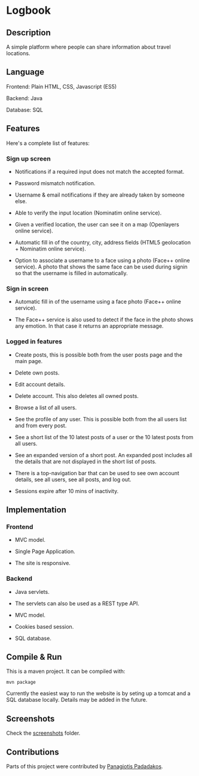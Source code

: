 # Logbook

## Description

A simple platform where people can share information about travel locations.

## Language

Frontend: Plain HTML, CSS, Javascript (ES5)

Backend: Java

Database: SQL

## Features

Here's a complete list of features:

### Sign up screen

* Notifications if a required input does not match the accepted format.

* Password mismatch notification.

* Username & email notifications if they are already taken by someone else.

* Able to verify the input location (Nominatim online service).

* Given a verified location, the user can see it on a map (Openlayers online service).

* Automatic fill in of the country, city, address fields (HTML5 geolocation + Nominatim online service).

* Option to associate a username to a face using a photo (Face++ online service). A photo that shows the same face can be used during signin so that the username is filled in automatically.

### Sign in screen

* Automatic fill in of the username using a face photo (Face++ online service).

* The Face++ service is also used to detect if the face in the photo shows any emotion. In that case it returns an appropriate message.

### Logged in features

* Create posts, this is possible both from the user posts page and the main page.

* Delete own posts.

* Edit account details.

* Delete account. This also deletes all owned posts.

* Browse a list of all users.

* See the profile of any user. This is possible both from the all users list and from every post.

* See a short list of the 10 latest posts of a user or the 10 latest posts from all users.

* See an expanded version of a short post. An expanded post includes all the details that are not displayed in the short list of posts.

* There is a top-navigation bar that can be used to see own account details, see all users, see all posts, and log out.

* Sessions expire after 10 mins of inactivity.

## Implementation

### Frontend

* MVC model.

* Single Page Application.

* The site is responsive.

### Backend

* Java servlets.

* The servlets can also be used as a REST type API.

* MVC model.

* Cookies based session.

* SQL database.

## Compile & Run

This is a maven project. It can be compiled with:

    mvn package

Currently the easiest way to run the website is by seting up a tomcat and a SQL database locally. Details may be added in the future.

## Screenshots

Check the [screenshots](/screenshots) folder.

## Contributions

Parts of this project were contributed by [Panagiotis Padadakos](http://users.ics.forth.gr/~papadako/).
